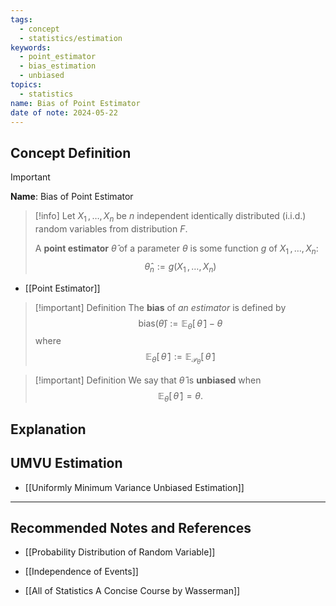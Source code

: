 ```yaml
---
tags:
  - concept
  - statistics/estimation
keywords:
  - point_estimator
  - bias_estimation
  - unbiased
topics:
  - statistics
name: Bias of Point Estimator
date of note: 2024-05-22
---
```


## Concept Definition

>[!important]
>**Name**: Bias of Point Estimator

>[!info] 
>Let $X_{1} \,{,}\ldots{,}\, X_{n}$ be $n$ independent identically distributed (i.i.d.) random variables from distribution $F$. 
>
>A **point estimator** $\hat{\theta}$ of a parameter $\theta$ is some function $g$ of $X_{1} \,{,}\ldots{,}\, X_{n}$:
>$$
>\hat{\theta}_{n} := g\left( X_{1} \,{,}\ldots{,}\, X_{n} \right)
>$$

- [[Point Estimator]]

>[!important] Definition
>The **bias** of *an estimator* is defined by
>$$
>\text{bias}( \hat{\theta} ) :=  \mathbb{E}_{\theta}[ \,\hat{\theta}\, ] - \theta
>$$
>where 
>$$
>\mathbb{E}_{\theta}[ \,\hat{\theta} \,] := \mathbb{E}_{\mathcal{P}_{\theta}}[\, \hat{\theta} \,]
>$$

>[!important] Definition
>We say that $\hat{\theta}$ is **unbiased** when 
>$$\mathbb{E}_{\theta}[ \,\hat{\theta}\, ] = \theta.$$

## Explanation



## UMVU Estimation

- [[Uniformly Minimum Variance Unbiased Estimation]]




-----------
##  Recommended Notes and References


- [[Probability Distribution of Random Variable]]
- [[Independence of Events]]


- [[All of Statistics A Concise Course by Wasserman]]